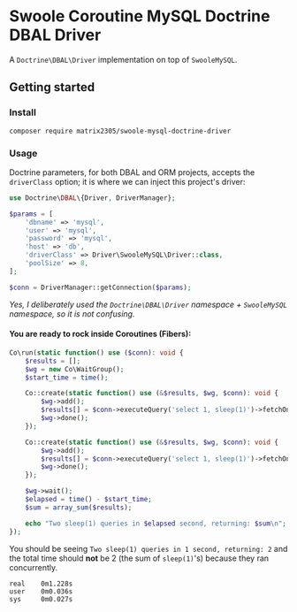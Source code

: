# Swoole Coroutine MySQL Doctrine DBAL Driver

A `Doctrine\DBAL\Driver` implementation on top of `SwooleMySQL`.

## Getting started

### Install

```shell
composer require matrix2305/swoole-mysql-doctrine-driver
```

### Usage

Doctrine parameters, for both DBAL and ORM projects, accepts the `driverClass` option; it is where we can inject this project's driver:

```php
use Doctrine\DBAL\{Driver, DriverManager};

$params = [
    'dbname' => 'mysql',
    'user' => 'mysql',
    'password' => 'mysql',
    'host' => 'db',
    'driverClass' => Driver\SwooleMySQL\Driver::class,
    'poolSize' => 8,
];

$conn = DriverManager::getConnection($params);
```

*Yes, I deliberately used the `Doctrine\DBAL\Driver` namespace + `SwooleMySQL` namespace, so it is not confusing.*

#### You are ready to rock inside Coroutines (Fibers):

```php
Co\run(static function() use ($conn): void {
    $results = [];
    $wg = new Co\WaitGroup();
    $start_time = time();

    Co::create(static function() use (&$results, $wg, $conn): void {
        $wg->add();
        $results[] = $conn->executeQuery('select 1, sleep(1)')->fetchOne();
        $wg->done();
    });

    Co::create(static function() use (&$results, $wg, $conn): void {
        $wg->add();
        $results[] = $conn->executeQuery('select 1, sleep(1)')->fetchOne();
        $wg->done();
    });

    $wg->wait();
    $elapsed = time() - $start_time;
    $sum = array_sum($results);

    echo "Two sleep(1) queries in $elapsed second, returning: $sum\n";
});
```

You should be seeing `Two sleep(1) queries in 1 second, returning: 2` and the total time should **not** be 2 (the sum of `sleep(1)`'s) because they ran concurrently.

```shell
real    0m1.228s
user    0m0.036s
sys     0m0.027s
```